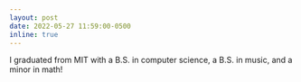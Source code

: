 ```yaml
---
layout: post
date: 2022-05-27 11:59:00-0500
inline: true
---
```


I graduated from MIT with a B.S. in computer science, a B.S. in music, and a minor in math!